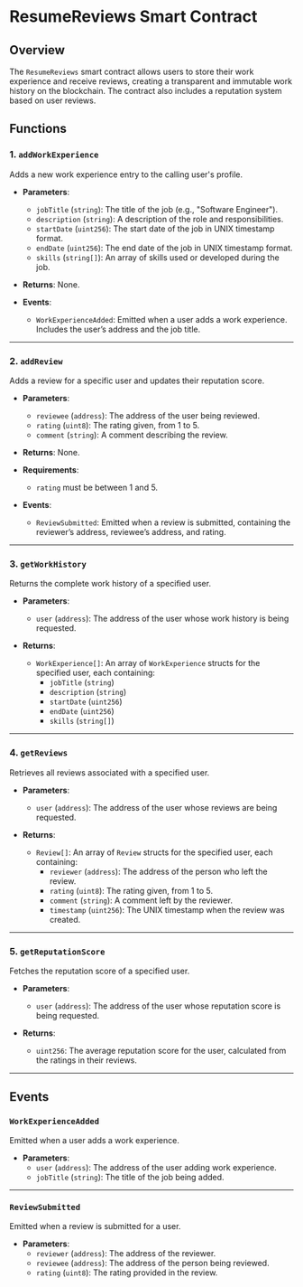 # ResumeReviews Smart Contract

## Overview
The `ResumeReviews` smart contract allows users to store their work experience and receive reviews, creating a transparent and immutable work history on the blockchain. The contract also includes a reputation system based on user reviews.

## Functions

### 1. `addWorkExperience`
Adds a new work experience entry to the calling user's profile.

- **Parameters**:
  - `jobTitle` (`string`): The title of the job (e.g., "Software Engineer").
  - `description` (`string`): A description of the role and responsibilities.
  - `startDate` (`uint256`): The start date of the job in UNIX timestamp format.
  - `endDate` (`uint256`): The end date of the job in UNIX timestamp format.
  - `skills` (`string[]`): An array of skills used or developed during the job.

- **Returns**: None.
- **Events**:
  - `WorkExperienceAdded`: Emitted when a user adds a work experience. Includes the user’s address and the job title.

---

### 2. `addReview`
Adds a review for a specific user and updates their reputation score.

- **Parameters**:
  - `reviewee` (`address`): The address of the user being reviewed.
  - `rating` (`uint8`): The rating given, from 1 to 5.
  - `comment` (`string`): A comment describing the review.

- **Returns**: None.
- **Requirements**:
  - `rating` must be between 1 and 5.

- **Events**:
  - `ReviewSubmitted`: Emitted when a review is submitted, containing the reviewer’s address, reviewee’s address, and rating.

---

### 3. `getWorkHistory`
Returns the complete work history of a specified user.

- **Parameters**:
  - `user` (`address`): The address of the user whose work history is being requested.

- **Returns**:
  - `WorkExperience[]`: An array of `WorkExperience` structs for the specified user, each containing:
    - `jobTitle` (`string`)
    - `description` (`string`)
    - `startDate` (`uint256`)
    - `endDate` (`uint256`)
    - `skills` (`string[]`)

---

### 4. `getReviews`
Retrieves all reviews associated with a specified user.

- **Parameters**:
  - `user` (`address`): The address of the user whose reviews are being requested.

- **Returns**:
  - `Review[]`: An array of `Review` structs for the specified user, each containing:
    - `reviewer` (`address`): The address of the person who left the review.
    - `rating` (`uint8`): The rating given, from 1 to 5.
    - `comment` (`string`): A comment left by the reviewer.
    - `timestamp` (`uint256`): The UNIX timestamp when the review was created.

---

### 5. `getReputationScore`
Fetches the reputation score of a specified user.

- **Parameters**:
  - `user` (`address`): The address of the user whose reputation score is being requested.

- **Returns**:
  - `uint256`: The average reputation score for the user, calculated from the ratings in their reviews.

---

## Events

### `WorkExperienceAdded`
Emitted when a user adds a work experience.

- **Parameters**:
  - `user` (`address`): The address of the user adding work experience.
  - `jobTitle` (`string`): The title of the job being added.

---

### `ReviewSubmitted`
Emitted when a review is submitted for a user.

- **Parameters**:
  - `reviewer` (`address`): The address of the reviewer.
  - `reviewee` (`address`): The address of the person being reviewed.
  - `rating` (`uint8`): The rating provided in the review.
